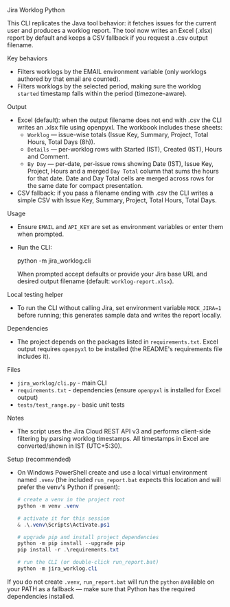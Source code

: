 Jira Worklog Python

This CLI replicates the Java tool behavior: it fetches issues for the current user and produces a worklog report. The tool now writes an Excel (.xlsx) report by default and keeps a CSV fallback if you request a .csv output filename.

Key behaviors
- Filters worklogs by the EMAIL environment variable (only worklogs authored by that email are counted).
- Filters worklogs by the selected period, making sure the worklog `started` timestamp falls within the period (timezone-aware).

Output
- Excel (default): when the output filename does not end with .csv the CLI writes an .xlsx file using openpyxl. The workbook includes these sheets:
	- `Worklog` — issue-wise totals (Issue Key, Summary, Project, Total Hours, Total Days (8h)).
	- `Details` — per-worklog rows with Started (IST), Created (IST), Hours and Comment.
	- `By Day` — per-date, per-issue rows showing Date (IST), Issue Key, Project, Hours and a merged `Day Total` column that sums the hours for that date. Date and Day Total cells are merged across rows for the same date for compact presentation.
- CSV fallback: if you pass a filename ending with .csv the CLI writes a simple CSV with Issue Key, Summary, Project, Total Hours, Total Days.

Usage
- Ensure `EMAIL` and `API_KEY` are set as environment variables or enter them when prompted.
- Run the CLI:

	python -m jira_worklog.cli

	When prompted accept defaults or provide your Jira base URL and desired output filename (default: `worklog-report.xlsx`).

Local testing helper
- To run the CLI without calling Jira, set environment variable `MOCK_JIRA=1` before running; this generates sample data and writes the report locally.

Dependencies
- The project depends on the packages listed in `requirements.txt`. Excel output requires `openpyxl` to be installed (the README's requirements file includes it).

Files
- `jira_worklog/cli.py` - main CLI
- `requirements.txt` - dependencies (ensure `openpyxl` is installed for Excel output)
- `tests/test_range.py` - basic unit tests

Notes
- The script uses the Jira Cloud REST API v3 and performs client-side filtering by parsing worklog timestamps. All timestamps in Excel are converted/shown in IST (UTC+5:30).

Setup (recommended)
- On Windows PowerShell create and use a local virtual environment named `.venv` (the included `run_report.bat` expects this location and will prefer the venv's Python if present):

	```powershell
	# create a venv in the project root
	python -m venv .venv

	# activate it for this session
	& .\.venv\Scripts\Activate.ps1

	# upgrade pip and install project dependencies
	python -m pip install --upgrade pip
	pip install -r .\requirements.txt

	# run the CLI (or double-click run_report.bat)
	python -m jira_worklog.cli
	```

If you do not create `.venv`, `run_report.bat` will run the `python` available on your PATH as a fallback — make sure that Python has the required dependencies installed.